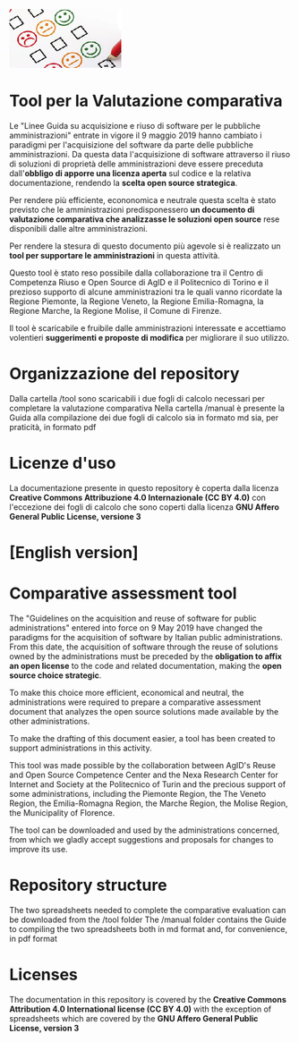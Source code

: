 <img src="https://github.com/AgID/ccros-valcomp/blob/lab/images/Valcomp01.png">

# Tool per la Valutazione comparativa

Le "Linee Guida su acquisizione e riuso di software per le pubbliche amministrazioni" entrate in vigore il 9 maggio 2019 hanno cambiato i paradigmi per l'acquisizione del software da parte delle pubbliche amministrazioni. Da questa data l'acquisizione di software attraverso il riuso di soluzioni di proprietà delle amministrazioni deve essere preceduta dall'**obbligo di apporre una licenza aperta** sul codice e la relativa documentazione, rendendo la **scelta open source strategica**.

Per rendere più efficiente, econonomica e neutrale questa scelta è stato previsto che le amministrazioni predisponessero <B>un documento di valutazione comparativa che analizzasse le soluzioni open source</B> rese disponibili dalle altre amministrazioni.

Per rendere la stesura di questo documento più agevole si è realizzato un **tool per supportare le amministrazioni** in questa attività.

Questo tool è stato reso possibile dalla collaborazione tra il Centro di Competenza Riuso e Open Source di AgID e il Politecnico di Torino e il prezioso supporto di alcune amministrazioni tra le quali vanno ricordate la Regione Piemonte, la Regione Veneto, la Regione Emilia-Romagna, la Regione Marche, la Regione Molise, il Comune di Firenze.

Il tool è scaricabile e fruibile dalle amministrazioni interessate e accettiamo volentieri **suggerimenti e proposte di modifica** per migliorare il suo utilizzo.

# Organizzazione del repository

Dalla cartella /tool sono scaricabili i due fogli di calcolo necessari per completare la valutazione comparativa
Nella cartella /manual è presente la Guida alla compilazione dei due fogli di calcolo sia in formato md sia, per praticità, in formato pdf

# Licenze d'uso

La documentazione presente in questo repository è coperta dalla licenza **Creative Commons Attribuzione 4.0 Internazionale (CC BY 4.0)**
con l'eccezione dei fogli di calcolo che sono coperti dalla licenza **GNU Affero General Public License, versione 3**

# [English version]

# Comparative assessment tool

The "Guidelines on the acquisition and reuse of software for public administrations" entered into force on 9 May 2019 have changed the paradigms for the acquisition of software by Italian public administrations. From this date, the acquisition of software through the reuse of solutions owned by the administrations must be preceded by the **obligation to affix an open license** to the code and related documentation, making the **open source choice strategic**.

To make this choice more efficient, economical and neutral, the administrations were required to prepare a comparative assessment document that analyzes the open source solutions made available by the other administrations.

To make the drafting of this document easier, a tool has been created to support administrations in this activity.

This tool was made possible by the collaboration between AgID's Reuse and Open Source Competence Center and the Nexa Research Center for Internet and Society at the Politecnico of Turin and the precious support of some administrations, including the Piemonte Region, the The Veneto Region, the Emilia-Romagna Region, the Marche Region, the Molise Region, the Municipality of Florence.

The tool can be downloaded and used by the administrations concerned, from which we gladly accept suggestions and proposals for changes to improve its use.

# Repository structure

The two spreadsheets needed to complete the comparative evaluation can be downloaded from the /tool folder
The /manual folder contains the Guide to compiling the two spreadsheets both in md format and, for convenience, in pdf format

# Licenses

The documentation in this repository is covered by the **Creative Commons Attribution 4.0 International license (CC BY 4.0)**
with the exception of spreadsheets which are covered by the **GNU Affero General Public License, version 3**

